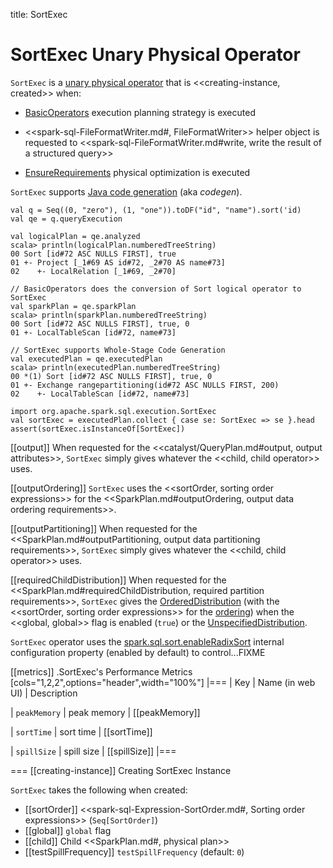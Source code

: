 title: SortExec

# SortExec Unary Physical Operator

`SortExec` is a [unary physical operator](UnaryExecNode.md) that is <<creating-instance, created>> when:

* [BasicOperators](../execution-planning-strategies/BasicOperators.md#Sort) execution planning strategy is executed

* <<spark-sql-FileFormatWriter.md#, FileFormatWriter>> helper object is requested to <<spark-sql-FileFormatWriter.md#write, write the result of a structured query>>

* [EnsureRequirements](../physical-optimizations/EnsureRequirements.md) physical optimization is executed

`SortExec` supports [Java code generation](CodegenSupport.md) (aka _codegen_).

```text
val q = Seq((0, "zero"), (1, "one")).toDF("id", "name").sort('id)
val qe = q.queryExecution

val logicalPlan = qe.analyzed
scala> println(logicalPlan.numberedTreeString)
00 Sort [id#72 ASC NULLS FIRST], true
01 +- Project [_1#69 AS id#72, _2#70 AS name#73]
02    +- LocalRelation [_1#69, _2#70]

// BasicOperators does the conversion of Sort logical operator to SortExec
val sparkPlan = qe.sparkPlan
scala> println(sparkPlan.numberedTreeString)
00 Sort [id#72 ASC NULLS FIRST], true, 0
01 +- LocalTableScan [id#72, name#73]

// SortExec supports Whole-Stage Code Generation
val executedPlan = qe.executedPlan
scala> println(executedPlan.numberedTreeString)
00 *(1) Sort [id#72 ASC NULLS FIRST], true, 0
01 +- Exchange rangepartitioning(id#72 ASC NULLS FIRST, 200)
02    +- LocalTableScan [id#72, name#73]

import org.apache.spark.sql.execution.SortExec
val sortExec = executedPlan.collect { case se: SortExec => se }.head
assert(sortExec.isInstanceOf[SortExec])
```

[[output]]
When requested for the <<catalyst/QueryPlan.md#output, output attributes>>, `SortExec` simply gives whatever the <<child, child operator>> uses.

[[outputOrdering]]
`SortExec` uses the <<sortOrder, sorting order expressions>> for the <<SparkPlan.md#outputOrdering, output data ordering requirements>>.

[[outputPartitioning]]
When requested for the <<SparkPlan.md#outputPartitioning, output data partitioning requirements>>, `SortExec` simply gives whatever the <<child, child operator>> uses.

[[requiredChildDistribution]]
When requested for the <<SparkPlan.md#requiredChildDistribution, required partition requirements>>, `SortExec` gives the [OrderedDistribution](OrderedDistribution.md) (with the <<sortOrder, sorting order expressions>> for the [ordering](OrderedDistribution.md#ordering)) when the <<global, global>> flag is enabled (`true`) or the [UnspecifiedDistribution](UnspecifiedDistribution.md).

`SortExec` operator uses the [spark.sql.sort.enableRadixSort](../SQLConf.md#spark.sql.sort.enableRadixSort) internal configuration property (enabled by default) to control...FIXME

[[metrics]]
.SortExec's Performance Metrics
[cols="1,2,2",options="header",width="100%"]
|===
| Key
| Name (in web UI)
| Description

| `peakMemory`
| peak memory
| [[peakMemory]]

| `sortTime`
| sort time
| [[sortTime]]

| `spillSize`
| spill size
| [[spillSize]]
|===

=== [[creating-instance]] Creating SortExec Instance

`SortExec` takes the following when created:

* [[sortOrder]] <<spark-sql-Expression-SortOrder.md#, Sorting order expressions>> (`Seq[SortOrder]`)
* [[global]] `global` flag
* [[child]] Child <<SparkPlan.md#, physical plan>>
* [[testSpillFrequency]] `testSpillFrequency` (default: `0`)
